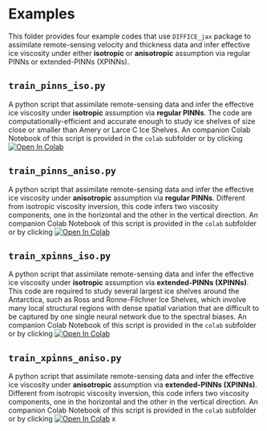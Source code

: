 # Examples

This folder provides four example codes that use `DIFFICE_jax` package to assimilate remote-sensing velocity
and thickness data and infer effective ice viscosity under either **isotropic** or **anisotropic** assumption
via regular PINNs or extended-PINNs (XPINNs).

## `train_pinns_iso.py`

A python script that assimilate remote-sensing data and infer the effective ice viscosity under **isotropic**
assumption via **regular PINNs**. The code are computationally-efficient and accurate enough to study ice shelves
of size close or smaller than Amery or Larce C Ice Shelves. An companion Colab Notebook of this script is 
provided in the `colab` subfolder or by clicking
[![Open In Colab](https://colab.research.google.com/assets/colab-badge.svg)](https://colab.research.google.com/github/YaoGroup/DIFFICE_jax/blob/main/examples/colab/train_pinns_iso.ipynb)


## `train_pinns_aniso.py`

A python script that assimilate remote-sensing data and infer the effective ice viscosity under **anisotropic**
assumption via **regular PINNs**. Different from isotropic viscosity inversion, this code infers two viscosity 
components, one in the horizontal and the other in the vertical direction.  An companion Colab Notebook of this script is 
provided in the `colab` subfolder or by clicking
[![Open In Colab](https://colab.research.google.com/assets/colab-badge.svg)](https://colab.research.google.com/github/YaoGroup/DIFFICE_jax/blob/main/examples/colab/train_pinns_aniso.ipynb)


## `train_xpinns_iso.py`

A python script that assimilate remote-sensing data and infer the effective ice viscosity under **isotropic**
assumption via **extended-PINNs (XPINNs)**. This code are required to study several largest ice shelves around the
Antarctica, such as Ross and Ronne-Filchner Ice Shelves, which involve many local structural regions with dense 
spatial variation that are difficult to be captured by one single neural network due to the spectral biases.
An companion Colab Notebook of this script is provided in the `colab` subfolder or by clicking
[![Open In Colab](https://colab.research.google.com/assets/colab-badge.svg)](https://colab.research.google.com/github/YaoGroup/DIFFICE_jax/blob/main/examples/colab/train_xpinns_iso.ipynb)


## `train_xpinns_aniso.py`

A python script that assimilate remote-sensing data and infer the effective ice viscosity under **anisotropic**
assumption via **extended-PINNs (XPINNs)**. Different from isotropic viscosity inversion, this code infers two viscosity 
components, one in the horizontal and the other in the vertical direction.  An companion Colab Notebook of this script is 
provided in the `colab` subfolder or by clicking
[![Open In Colab](https://colab.research.google.com/assets/colab-badge.svg)](https://colab.research.google.com/github/YaoGroup/DIFFICE_jax/blob/main/examples/colab/train_xpinns_aniso.ipynb)
x
